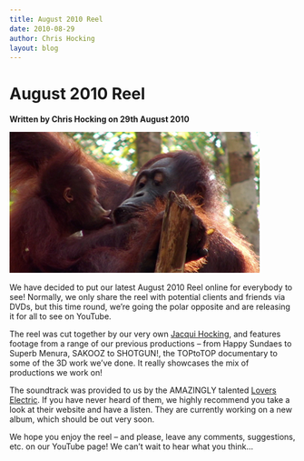 ```yaml
---
title: August 2010 Reel
date: 2010-08-29
author: Chris Hocking
layout: blog
---
```

# August 2010 Reel

**Written by Chris Hocking on 29th August 2010**

![LateNite Films Reel 2010](/static/blog/2010-08-kissing.jpg "LateNite Films Reel 2010")

We have decided to put our latest August 2010 Reel online for everybody to see! Normally, we only share the reel with potential clients and friends via DVDs, but this time round, we’re going the polar opposite and are releasing it for all to see on YouTube.

The reel was cut together by our very own [Jacqui Hocking](http://www.jacquihocking.com "Jacqui Hocking"), and features footage from a range of our previous productions – from Happy Sundaes to Superb Menura, SAKOOZ to SHOTGUN!, the TOPtoTOP documentary to some of the 3D work we’ve done. It really showcases the mix of productions we work on!

The soundtrack was provided to us by the AMAZINGLY talented [Lovers Electric](http://www.loverselectric.com "Lovers Electric"). If you have never heard of them, we highly recommend you take a look at their website and have a listen. They are currently working on a new album, which should be out very soon.

We hope you enjoy the reel – and please, leave any comments, suggestions, etc. on our YouTube page! We can’t wait to hear what you think…